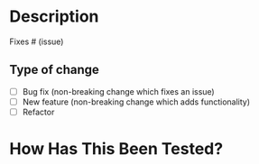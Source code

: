 # Description

Fixes # (issue)

## Type of change

- [ ] Bug fix (non-breaking change which fixes an issue)
- [ ] New feature (non-breaking change which adds functionality)
- [ ] Refactor

# How Has This Been Tested?